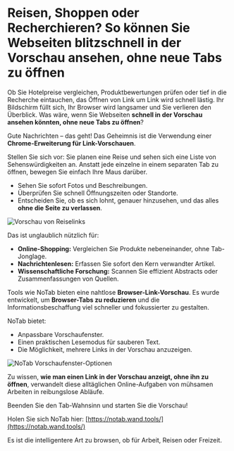 # Reisen, Shoppen oder Recherchieren? So können Sie Webseiten blitzschnell in der Vorschau ansehen, ohne neue Tabs zu öffnen

Ob Sie Hotelpreise vergleichen, Produktbewertungen prüfen oder tief in die Recherche eintauchen, das Öffnen von Link um Link wird schnell lästig. Ihr Bildschirm füllt sich, Ihr Browser wird langsamer und Sie verlieren den Überblick. Was wäre, wenn Sie Webseiten **schnell in der Vorschau ansehen könnten, ohne neue Tabs zu öffnen**?

Gute Nachrichten – das geht! Das Geheimnis ist die Verwendung einer **Chrome-Erweiterung für Link-Vorschauen**.

Stellen Sie sich vor: Sie planen eine Reise und sehen sich eine Liste von Sehenswürdigkeiten an. Anstatt jede einzelne in einem separaten Tab zu öffnen, bewegen Sie einfach Ihre Maus darüber.
*   Sehen Sie sofort Fotos und Beschreibungen.
*   Überprüfen Sie schnell Öffnungszeiten oder Standorte.
*   Entscheiden Sie, ob es sich lohnt, genauer hinzusehen, und das alles **ohne die Seite zu verlassen**.

![Vorschau von Reiselinks](images/notab1.png)

Das ist unglaublich nützlich für:
*   **Online-Shopping:** Vergleichen Sie Produkte nebeneinander, ohne Tab-Jonglage.
*   **Nachrichtenlesen:** Erfassen Sie sofort den Kern verwandter Artikel.
*   **Wissenschaftliche Forschung:** Scannen Sie effizient Abstracts oder Zusammenfassungen von Quellen.

Tools wie NoTab bieten eine nahtlose **Browser-Link-Vorschau**. Es wurde entwickelt, um **Browser-Tabs zu reduzieren** und die Informationsbeschaffung viel schneller und fokussierter zu gestalten.

NoTab bietet:
*   Anpassbare Vorschaufenster.
*   Einen praktischen Lesemodus für sauberen Text.
*   Die Möglichkeit, mehrere Links in der Vorschau anzuzeigen.

![NoTab Vorschaufenster-Optionen](images/notab2.png)

Zu wissen, **wie man einen Link in der Vorschau anzeigt, ohne ihn zu öffnen**, verwandelt diese alltäglichen Online-Aufgaben von mühsamen Arbeiten in reibungslose Abläufe.

Beenden Sie den Tab-Wahnsinn und starten Sie die Vorschau!

Holen Sie sich NoTab hier: [https://notab.wand.tools/](https://notab.wand.tools/)

Es ist die intelligentere Art zu browsen, ob für Arbeit, Reisen oder Freizeit.
